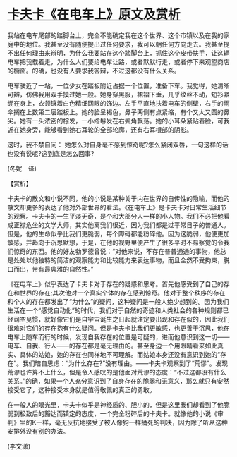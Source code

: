 # [卡夫卡《在电车上》原文及赏析](https://www.vrrw.net/wx/12292.html)

我站在电车尾部的踏脚台上，完全不能确定我在这个世界、这个市镇以及在我的家庭中的地位。我甚至没有随便提出过任何要求，我可以朝任何方向走去。我甚至提不出任何理由来辩明，为什么我要站在这个踏脚台上，抓住这个皮带扶手，让这辆电车把我载着走，为什么人们要给电车让路，或者默默行走，或者停下来观望商店的橱窗。的确，也没有人要求我答辩，不过这都没有什么关系。

电车驶近了一站，一位少女在踏板附近占据一个位置，准备下车。我觉得，她清晰可辨，仿佛我用双手摸过她一般。她身穿黑服，裙褶下垂，几乎纹丝不动，短衫紧绷在身上，衣领镶着白色精细网眼的饰边。左手平直地扶着电车的侧壁，右手的雨伞搁在上数第二层踏板上。她的脸呈褐色，鼻子两侧有点紧缩，有个又大又圆的鼻尖。她有一头浓密的棕发，一小绺鬈发在右鬓角飘荡。她的小耳朵紧贴着脸，可我近在她身旁，能够看到她右耳轮的全部轮廓，还有右耳根部的阴影。

这时，我不禁自问： 她怎么对自身毫不感到惊奇呢?怎么紧闭双唇，一句这样的话也没有说呢?这到底是怎么回事?

(冬妮　译)



【赏析】

卡夫卡的散文和小说不同，他的小说是某种关于内在世界的自传性的隐喻，而他的散文却更多的表达了他对外部世界的看法。《在电车上》是卡夫卡对日常生活细节的观察。卡夫卡的一生平淡无奇，是个和大部分人一样的小人物。我们不必把他看成正襟危坐的文学大师，其实他离我们很近，因为我们都是过平常日子的普通人。但是，他的生命似乎比我们更脆弱，每个障碍都能粉碎他。因为这脆弱，他便更加敏感，并趋向于沉思默想，于是，在他的视野里便产生了很多平时不易察觉的令我们惊奇的东西。他的好友勃罗德曾说：“对他来说，不存在普普通通的事物，他总是处处以他独特的简洁的观察能力和比较能力来表达事物，而且全然不受拘束，脱口而出，带有最典雅的自然性。”

《在电车上》似乎表达了卡夫卡对于存在的疑惑和思考。首先他感受到了自己的存在和世界的存在;其次他对一个真实个体的存在感到惊奇。他对于整个秩序的存在和个人的存在都发出了“为什么”的疑问，这种疑问是一般人绝少想到的。因为我们生活在一个“感觉自动化”的时代，我们对于自然的奇迹和人类社会的各种规则都已经司空见惯，就好像它们是自宇宙诞生之日起就注定要出现和存在似的，因此我们很难对它们的存在抱有什么疑问。但是卡夫卡比我们更敏感，也更善于沉思，他在电车上随车而行的时候，发现自我存在的位置是可疑的，进而他意识到这一切——电车、自我、行人——的存在都是毫无理由的。甚至身边一个用眼睛看来如此真实、具体的姑娘，她的存在也同样地不可理解。而姑娘本身还没有意识到她的“存在”。我们暗自思虑：“为什么存在?”没有理由。——卡夫卡观察到了“荒谬”。发现荒谬也许算不上什么，但是令人感叹的是他面对荒谬的态度：“不过这都没有什么关系。”的确，如果一个人充分意识到了自身存在的脆弱和无意义，那么就只有安然接受它了，这种接受本身就是值得敬佩的真正的勇敢。

在一般人的眼光里，卡夫卡似乎是神经质的、胆小的，但是这里我们却看到了他脆弱到极致后的豁达而镇定的态度，一个完全粉碎后的卡夫卡。就像他的小说《审判》里的K一样，毫无反抗地接受了被人像狗一样捅死的判决，因为除了听从这种安排外没有别的办法。

(李文潇)

